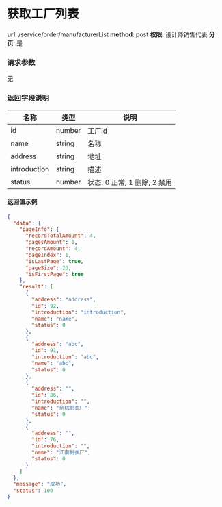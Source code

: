 
获取工厂列表
=======

**url**: /service/order/manufacturerList
**method**: post
**权限**: 设计师销售代表
**分页**: 是


### 请求参数

无

### 返回字段说明

|     名称     |  类型  |             说明             |
|--------------|--------|------------------------------|
| id           | number | 工厂id                       |
| name         | string | 名称                         |
| address      | string | 地址                         |
| introduction | string | 描述                         |
| status       | number | 状态: 0 正常; 1 删除; 2 禁用 |


#### 返回值示例

```json
{
  "data": {
    "pageInfo": {
      "recordTotalAmount": 4,
      "pagesAmount": 1,
      "recordAmount": 4,
      "pageIndex": 1,
      "isLastPage": true,
      "pageSize": 20,
      "isFirstPage": true
    },
    "result": [
      {
        "address": "address",
        "id": 92,
        "introduction": "introduction",
        "name": "name",
        "status": 0
      },
      {
        "address": "abc",
        "id": 91,
        "introduction": "abc",
        "name": "abc",
        "status": 0
      },
      {
        "address": "",
        "id": 86,
        "introduction": "",
        "name": "余杭制衣厂",
        "status": 0
      },
      {
        "address": "",
        "id": 76,
        "introduction": "",
        "name": "江南制衣厂",
        "status": 0
      }
    ]
  },
  "message": "成功",
  "status": 100
}
```